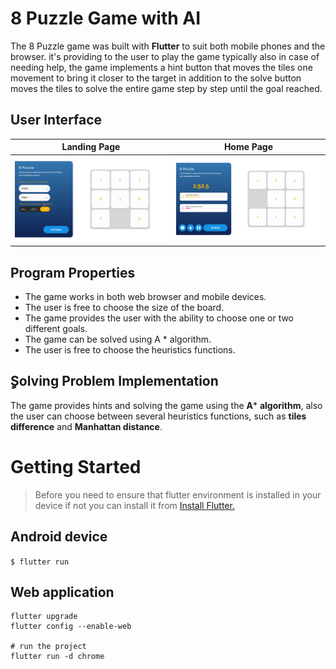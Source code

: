# 8 Puzzle Game with AI

The 8 Puzzle game was built with **Flutter** to suit both mobile phones and the browser. it's providing to the user to play the game typically also in case of needing help, the game implements a hint button that moves the tiles one movement to bring it closer to the target in addition to the solve button moves the tiles to solve the entire game step by step until the goal reached.

## User Interface
Landing Page  | Home Page
------------- | -------------
![Landing page](https://github.com/YousefAslan/8-Puzzle-AI/blob/master/landing%20page.png) | ![Home page](https://github.com/YousefAslan/8-Puzzle-AI/blob/master/home%20page.png)| 

## Program Properties

 - The game works in both web browser and mobile devices.
 - The user is free to choose the size of the board.
 - The game provides the user with the ability to choose one or two different goals.
 - The game can be solved using A * algorithm.
 - The user is free to choose the heuristics functions.

## ٍSolving Problem Implementation
The game provides hints and solving the game using the **A*** **algorithm**, also the user can choose between several heuristics functions, such as **tiles difference** and **Manhattan distance**.
# Getting Started

> Before you need to ensure that flutter environment is installed in your device if not you can install it from [Install Flutter.](https://flutter.dev/docs/get-started/install)
## Android device
`$ flutter run`
## Web application
```
flutter upgrade
flutter config --enable-web

# run the project
flutter run -d chrome
```
